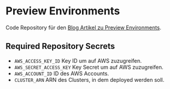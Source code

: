 # Preview Environments

Code Repository für den [Blog Artikel zu Preview Environments](https://lion5.io/blog/preview-environment/).

## Required Repository Secrets

* `AWS_ACCESS_KEY_ID` Key ID um auf AWS zuzugreifen.
* `AWS_SECRET_ACCESS_KEY` Key Secret um auf AWS zuzugreifen.
* `AWS_ACCOUNT_ID` ID des AWS Accounts.
* `CLUSTER_ARN` ARN des Clusters, in dem deployed werden soll.